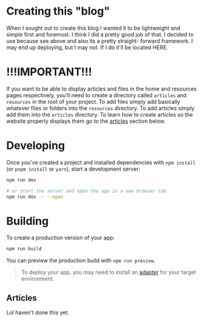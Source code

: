 # Creating this "blog"

When I sought out to create this blog I wanted it to be lightweight and simple first and foremost.
I think I did a pretty good job of that. I decided to use because see above and also its a pretty straight-
forward framework. I may end up deploying, but I may not. If I do it'll be located HERE.

# !!!IMPORTANT!!!

If you want to be able to display articles and files in the home and resources pages respectively, you'll need to create a directory called `articles` and `resources` in the root of your project.
To add files simply add basically whatever files or folders into the `resources` directory.
To add articles simply add them into the `articles` directory. To learn how to create articles so the
website properly displays them go to the [articles](#articles) section below.

# Developing

Once you've created a project and installed dependencies with `npm install` (or `pnpm install` or `yarn`), start a development server:

```bash
npm run dev

# or start the server and open the app in a new browser tab
npm run dev -- --open
```

# Building

To create a production version of your app:

```bash
npm run build
```

You can preview the production build with `npm run preview`.

> To deploy your app, you may need to install an [adapter](https://kit.svelte.dev/docs/adapters) for your target environment.

## Articles

Lol haven't done this yet.
